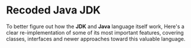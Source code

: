 # Recoded Java JDK

To better figure out how the **JDK** and **Java** language itself work, Here's a clear re-implementation of some of its most important features, covering classes, interfaces and newer approaches toward this valuable language.
